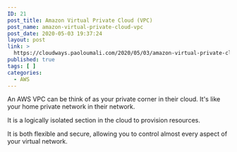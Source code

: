 ```yaml
---
ID: 21
post_title: Amazon Virtual Private Cloud (VPC)
post_name: amazon-virtual-private-cloud-vpc
post_date: 2020-05-03 19:37:24
layout: post
link: >
  https://cloudways.paoloumali.com/2020/05/03/amazon-virtual-private-cloud-vpc/
published: true
tags: [ ]
categories:
  - AWS
---
```

<!-- wp:paragraph -->
<p>An AWS VPC can be think of as your private corner in their cloud. It's like your home private network in their network.</p>
<!-- /wp:paragraph -->

<!-- wp:paragraph -->
<p>It is a logically isolated section in the cloud to provision resources.</p>
<!-- /wp:paragraph -->

<!-- wp:paragraph -->
<p>It is both flexible and secure, allowing you to control almost every aspect of your virtual network.</p>
<!-- /wp:paragraph -->